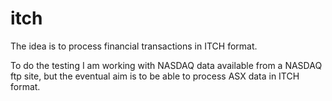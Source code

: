 # itch

The idea is to process financial transactions in ITCH format.

To do the testing I am working with NASDAQ data available from a NASDAQ ftp site, but the eventual aim is to be able
to process ASX data in ITCH format.
